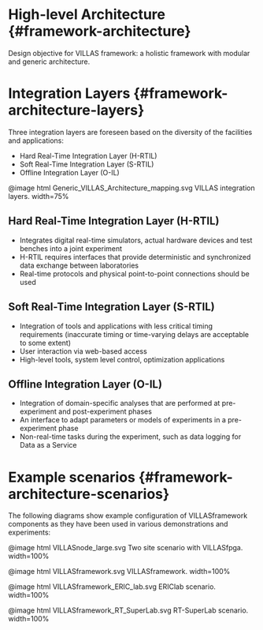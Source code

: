 # High-level Architecture {#framework-architecture}

Design objective for VILLAS framework: a holistic framework with modular and generic architecture.

# Integration Layers {#framework-architecture-layers}

Three integration layers are foreseen based on the diversity of the facilities and applications:

- Hard Real-Time Integration Layer (H-RTIL)
- Soft Real-Time Integration Layer (S-RTIL)
- Offline Integration Layer (O-IL)

@image html Generic_VILLAS_Architecture_mapping.svg VILLAS integration layers. width=75%

## Hard Real-Time Integration Layer (H-RTIL)

- Integrates digital real-time simulators, actual hardware devices and test benches into a joint experiment
- H-RTIL requires interfaces that provide deterministic and synchronized data exchange between laboratories
- Real-time protocols and physical point-to-point connections should be used

## Soft Real-Time Integration Layer (S-RTIL)

- Integration of tools and applications with less critical timing requirements (inaccurate timing or time-varying delays are acceptable to some extent)
- User interaction via web-based access
- High-level tools, system level control, optimization applications

## Offline Integration Layer (O-IL)

- Integration of domain-specific analyses that are performed at pre-experiment and post-experiment phases
- An interface to adapt parameters or models of experiments in a pre-experiment phase
- Non-real-time tasks during the experiment, such as data logging for Data as a Service

# Example scenarios {#framework-architecture-scenarios}

The following diagrams show example configuration of VILLASframework components as they have been used in various demonstrations and experiments:

@image html VILLASnode_large.svg Two site scenario with VILLASfpga. width=100%

@image html VILLASframework.svg VILLASframework. width=100%

@image html VILLASframework_ERIC_lab.svg ERIClab scenario. width=100%

@image html VILLASframework_RT_SuperLab.svg RT-SuperLab scenario. width=100%